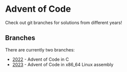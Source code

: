 # Advent of Code
Check out git branches for solutions from different years!


## Branches 
There are currently two branches:
- [2022](https://github.com/Kihau/AoC/tree/2022) - Advent of Code in C
- [2023](https://github.com/Kihau/AoC/tree/2023) - Advent of Code in x86_64 Linux assembly
